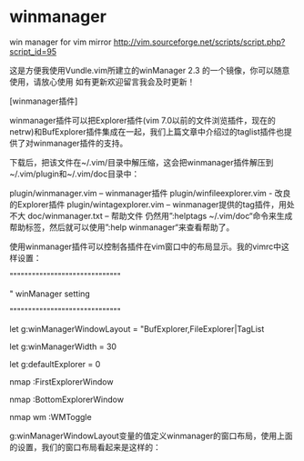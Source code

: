 # winmanager
win manager for vim mirror http://vim.sourceforge.net/scripts/script.php?script_id=95

这是方便我使用Vundle.vim所建立的winManager 2.3 的一个镜像，你可以随意使用，请放心使用 如有更新欢迎留言我会及时更新！

[winmanager插件]

winmanager插件可以把Explorer插件(vim 7.0以前的文件浏览插件，现在的netrw)和BufExplorer插件集成在一起，我们上篇文章中介绍过的taglist插件也提供了对winmanager插件的支持。

下载后，把该文件在~/.vim/目录中解压缩，这会把winmanager插件解压到~/.vim/plugin和~/.vim/doc目录中：

plugin/winmanager.vim – winmanager插件
plugin/winfileexplorer.vim  - 改良的Explorer插件
plugin/wintagexplorer.vim – winmanager提供的tag插件，用处不大
doc/winmanager.txt – 帮助文件 
仍然用”:helptags ~/.vim/doc“命令来生成帮助标签，然后就可以使用”:help winmanager“来查看帮助了。

使用winmanager插件可以控制各插件在vim窗口中的布局显示。我的vimrc中这样设置：

  """"""""""""""""""""""""""""""
  
  " winManager setting
  
  """"""""""""""""""""""""""""""
  
  let g:winManagerWindowLayout = "BufExplorer,FileExplorer|TagList
  
  let g:winManagerWidth = 30
  
  let g:defaultExplorer = 0
  
  nmap <C-W><C-F> :FirstExplorerWindow<cr>
  
  nmap <C-W><C-B> :BottomExplorerWindow<cr>
  
  nmap <silent> <leader>wm :WMToggle<cr>
  
g:winManagerWindowLayout变量的值定义winmanager的窗口布局，使用上面的设置，我们的窗口布局看起来是这样的：
